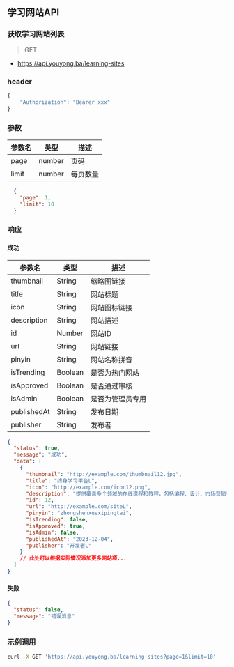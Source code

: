 ## 学习网站API
### 获取学习网站列表

> GET

- https://api.youyong.ba/learning-sites

### header

```javascript
{
    "Authorization": "Bearer xxx"
}
```

### 参数

| 参数名 | 类型   | 描述     |
| ------ | ------ | -------- |
| page   | number | 页码     |
| limit  | number | 每页数量 |


```json
  {
    "page": 1,
    "limit": 10
  }
```


### 响应

#### 成功


| 参数名       | 类型    | 描述                               |
| ----------- | ------- | ---------------------------------- |
| thumbnail   | String  | 缩略图链接                         |
| title       | String  | 网站标题                           |
| icon        | String  | 网站图标链接                       |
| description | String  | 网站描述                           |
| id          | Number  | 网站ID                             |
| url         | String  | 网站链接                           |
| pinyin      | String  | 网站名称拼音                       |
| isTrending  | Boolean | 是否为热门网站                     |
| isApproved  | Boolean | 是否通过审核                       |
| isAdmin     | Boolean | 是否为管理员专用                   |
| publishedAt | String  | 发布日期                           |
| publisher   | String  | 发布者                             |


```json
{
  "status": true,
  "message": "成功",
  "data": [
    {
      "thumbnail": "http://example.com/thumbnail12.jpg",
      "title": "终身学习平台L",
      "icon": "http://example.com/icon12.png",
      "description": "提供覆盖多个领域的在线课程和教程，包括编程、设计、市场营销等，帮助个人和团队实现职业发展和技能提升。",
      "id": 12,
      "url": "http://example.com/siteL",
      "pinyin": "zhongshenxuexipingtai",
      "isTrending": false,
      "isApproved": true,
      "isAdmin": false,
      "publishedAt": "2023-12-04",
      "publisher": "开发者L"
    }
    // 此处可以根据实际情况添加更多网站项...
  ]
}
```

#### 失败

```json
{
  "status": false,
  "message": "错误消息"
}
```

### 示例调用

```bash
curl -X GET 'https://api.youyong.ba/learning-sites?page=1&limit=10'
```